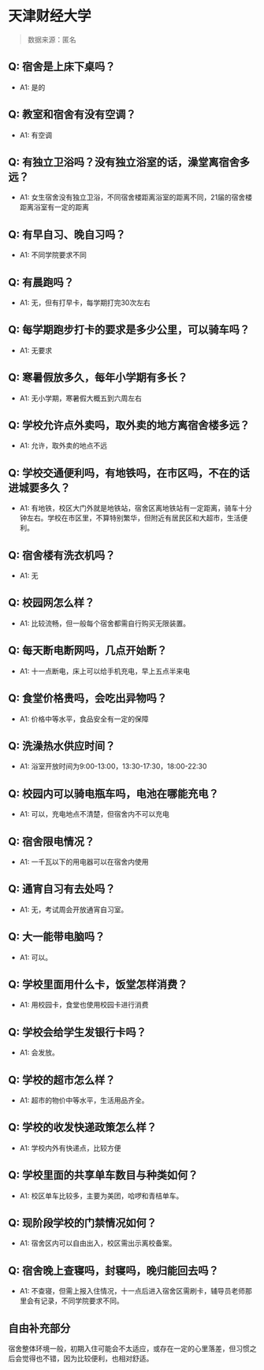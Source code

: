 # 天津财经大学

> 数据来源：匿名

## Q: 宿舍是上床下桌吗？

- A1: 是的

## Q: 教室和宿舍有没有空调？

- A1: 有空调

## Q: 有独立卫浴吗？没有独立浴室的话，澡堂离宿舍多远？

- A1: 女生宿舍没有独立卫浴，不同宿舍楼距离浴室的距离不同，21届的宿舍楼距离浴室有一定的距离

## Q: 有早自习、晚自习吗？

- A1: 不同学院要求不同

## Q: 有晨跑吗？

- A1: 无，但有打早卡，每学期打完30次左右

## Q: 每学期跑步打卡的要求是多少公里，可以骑车吗？

- A1: 无要求

## Q: 寒暑假放多久，每年小学期有多长？

- A1: 无小学期，寒暑假大概五到六周左右

## Q: 学校允许点外卖吗，取外卖的地方离宿舍楼多远？

- A1: 允许，取外卖的地点不远

## Q: 学校交通便利吗，有地铁吗，在市区吗，不在的话进城要多久？

- A1: 有地铁，校区大门外就是地铁站，宿舍区离地铁站有一定距离，骑车十分钟左右。学校在市区里，不算特别繁华，但附近有居民区和大超市，生活便利。

## Q: 宿舍楼有洗衣机吗？

- A1: 无

## Q: 校园网怎么样？

- A1: 比较流畅，但一般每个宿舍都需自行购买无限装置。

## Q: 每天断电断网吗，几点开始断？

- A1: 十一点断电，床上可以给手机充电，早上五点半来电

## Q: 食堂价格贵吗，会吃出异物吗？

- A1: 价格中等水平，食品安全有一定的保障

## Q: 洗澡热水供应时间？

- A1: 浴室开放时间为9:00-13:00，13:30-17:30，18:00-22:30

## Q: 校园内可以骑电瓶车吗，电池在哪能充电？

- A1: 可以，充电地点不清楚，但宿舍内不可以充电

## Q: 宿舍限电情况？

- A1: 一千瓦以下的用电器可以在宿舍内使用

## Q: 通宵自习有去处吗？

- A1: 无，考试周会开放通宵自习室。

## Q: 大一能带电脑吗？

- A1: 可以。

## Q: 学校里面用什么卡，饭堂怎样消费？

- A1: 用校园卡，食堂也使用校园卡进行消费

## Q: 学校会给学生发银行卡吗？

- A1: 会发放。

## Q: 学校的超市怎么样？

- A1: 超市的物价中等水平，生活用品齐全。

## Q: 学校的收发快递政策怎么样？

- A1: 学校内外有快递点，比较方便

## Q: 学校里面的共享单车数目与种类如何？

- A1: 校区单车比较多，主要为美团，哈啰和青桔单车。

## Q: 现阶段学校的门禁情况如何？

- A1: 宿舍区内可以自由出入，校区需出示离校备案。

## Q: 宿舍晚上查寝吗，封寝吗，晚归能回去吗？

- A1: 不查寝，但需上报入住情况，十一点后进入宿舍区需刷卡，辅导员老师那里会有记录，不同学院要求不同。

## 自由补充部分

宿舍整体环境一般，初期入住可能会不太适应，或存在一定的心里落差，但习惯之后会觉得也不错，因为比较便利，也相对舒适。